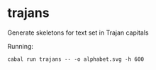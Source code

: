 # trajans

Generate skeletons for text set in Trajan capitals

Running:

```
cabal run trajans -- -o alphabet.svg -h 600
```
